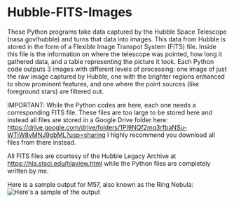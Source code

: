 # Hubble-FITS-Images

These Python programs take data captured by the Hubble Space Telescope (nasa.gov/hubble) and turns that data into images. This data from Hubble is stored in the form of a Flexible Image Transpot System (FITS) file. Inside this file is the information on where the telescope was pointed, how long it gathered data, and a table representing the picture it took. Each Python code outputs 3 images with different levels of processing: one image of just the raw image captured by Hubble, one with the brighter regions enhanced to show prominent features, and one where the point sources (like foreground stars) are filtered out.

IMPORTANT:
While the Python codes are here, each one needs a corresponding FITS file. These files are too large to be stored here and instead all files are stored in a Google Drive folder here: https://drive.google.com/drive/folders/1PI9NQf2mq3rfbaNSu-WTjW8vMNJ9gbML?usp=sharing I highly recommend you download all files from there instead.


All FITS files are courtesy of the Hubble Legacy Archive at https://hla.stsci.edu/hlaview.html while the Python files are completely written by me.


Here is a sample output for M57, also known as the Ring Nebula:
![Here's a sample of the output](https://github.com/tanner-murphey/Hubble-FITS-Images/blob/master/M57_sample.png)
